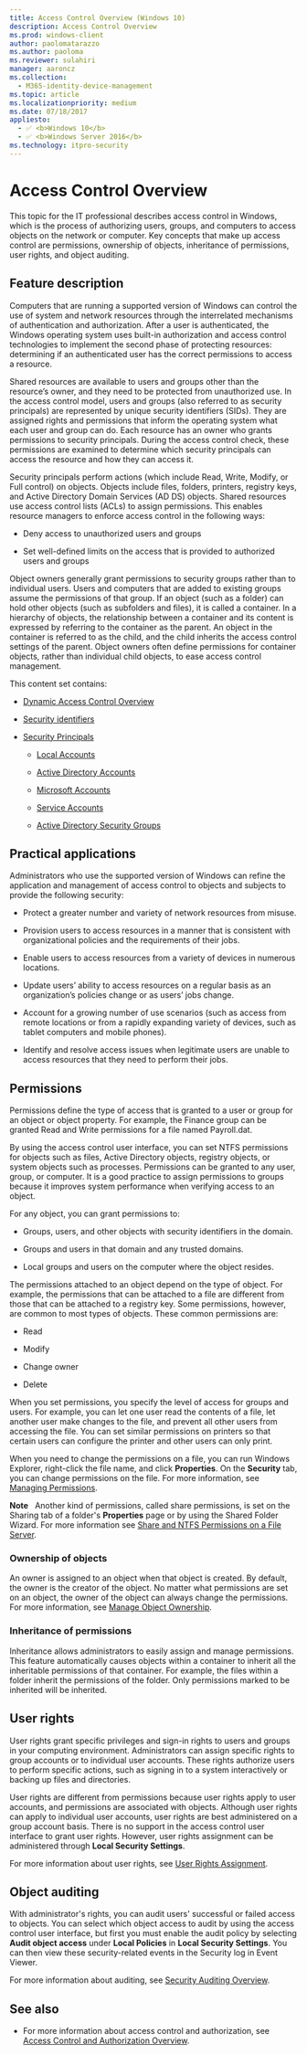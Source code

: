 ```yaml
---
title: Access Control Overview (Windows 10)
description: Access Control Overview
ms.prod: windows-client
author: paolomatarazzo
ms.author: paoloma
ms.reviewer: sulahiri
manager: aaroncz
ms.collection: 
  - M365-identity-device-management
ms.topic: article
ms.localizationpriority: medium
ms.date: 07/18/2017
appliesto: 
  - ✅ <b>Windows 10</b>
  - ✅ <b>Windows Server 2016</b>
ms.technology: itpro-security
---
```


# Access Control Overview

This topic for the IT professional describes access control in Windows, which is the process of authorizing users, groups, and computers to access objects on the network or computer. Key concepts that make up access control are permissions, ownership of objects, inheritance of permissions, user rights, and object auditing.

## <a href="" id="bkmk-over"></a>Feature description


Computers that are running a supported version of Windows can control the use of system and network resources through the interrelated mechanisms of authentication and authorization. After a user is authenticated, the Windows operating system uses built-in authorization and access control technologies to implement the second phase of protecting resources: determining if an authenticated user has the correct permissions to access a resource.

Shared resources are available to users and groups other than the resource’s owner, and they need to be protected from unauthorized use. In the access control model, users and groups (also referred to as security principals) are represented by unique security identifiers (SIDs). They are assigned rights and permissions that inform the operating system what each user and group can do. Each resource has an owner who grants permissions to security principals. During the access control check, these permissions are examined to determine which security principals can access the resource and how they can access it.

Security principals perform actions (which include Read, Write, Modify, or Full control) on objects. Objects include files, folders, printers, registry keys, and Active Directory Domain Services (AD DS) objects. Shared resources use access control lists (ACLs) to assign permissions. This enables resource managers to enforce access control in the following ways:

-   Deny access to unauthorized users and groups

-   Set well-defined limits on the access that is provided to authorized users and groups

Object owners generally grant permissions to security groups rather than to individual users. Users and computers that are added to existing groups assume the permissions of that group. If an object (such as a folder) can hold other objects (such as subfolders and files), it is called a container. In a hierarchy of objects, the relationship between a container and its content is expressed by referring to the container as the parent. An object in the container is referred to as the child, and the child inherits the access control settings of the parent. Object owners often define permissions for container objects, rather than individual child objects, to ease access control management.

This content set contains:

-   [Dynamic Access Control Overview](dynamic-access-control.md)

-   [Security identifiers](security-identifiers.md)

-   [Security Principals](security-principals.md)

    -   [Local Accounts](local-accounts.md)

    -   [Active Directory Accounts](active-directory-accounts.md)

    -   [Microsoft Accounts](microsoft-accounts.md)

    -   [Service Accounts](service-accounts.md)

    -   [Active Directory Security Groups](active-directory-security-groups.md)

## <a href="" id="bkmk-app"></a>Practical applications


Administrators who use the supported version of Windows can refine the application and management of access control to objects and subjects to provide the following security:

-   Protect a greater number and variety of network resources from misuse.

-   Provision users to access resources in a manner that is consistent with organizational policies and the requirements of their jobs.

-   Enable users to access resources from a variety of devices in numerous locations.

-   Update users’ ability to access resources on a regular basis as an organization’s policies change or as users’ jobs change.

-   Account for a growing number of use scenarios (such as access from remote locations or from a rapidly expanding variety of devices, such as tablet computers and mobile phones).

-   Identify and resolve access issues when legitimate users are unable to access resources that they need to perform their jobs.

## Permissions


Permissions define the type of access that is granted to a user or group for an object or object property. For example, the Finance group can be granted Read and Write permissions for a file named Payroll.dat.

By using the access control user interface, you can set NTFS permissions for objects such as files, Active Directory objects, registry objects, or system objects such as processes. Permissions can be granted to any user, group, or computer. It is a good practice to assign permissions to groups because it improves system performance when verifying access to an object.

For any object, you can grant permissions to:

-   Groups, users, and other objects with security identifiers in the domain.

-   Groups and users in that domain and any trusted domains.

-   Local groups and users on the computer where the object resides.

The permissions attached to an object depend on the type of object. For example, the permissions that can be attached to a file are different from those that can be attached to a registry key. Some permissions, however, are common to most types of objects. These common permissions are:

-   Read

-   Modify

-   Change owner

-   Delete

When you set permissions, you specify the level of access for groups and users. For example, you can let one user read the contents of a file, let another user make changes to the file, and prevent all other users from accessing the file. You can set similar permissions on printers so that certain users can configure the printer and other users can only print.

When you need to change the permissions on a file, you can run Windows Explorer, right-click the file name, and click **Properties**. On the **Security** tab, you can change permissions on the file. For more information, see [Managing Permissions](/previous-versions/windows/it-pro/windows-server-2008-R2-and-2008/cc770962(v=ws.11)).

**Note**  
Another kind of permissions, called share permissions, is set on the Sharing tab of a folder's **Properties** page or by using the Shared Folder Wizard. For more information see [Share and NTFS Permissions on a File Server](/previous-versions/windows/it-pro/windows-server-2008-R2-and-2008/cc754178(v=ws.11)).

 

### Ownership of objects

An owner is assigned to an object when that object is created. By default, the owner is the creator of the object. No matter what permissions are set on an object, the owner of the object can always change the permissions. For more information, see [Manage Object Ownership](/previous-versions/windows/it-pro/windows-server-2008-R2-and-2008/cc732983(v=ws.11)).

### Inheritance of permissions

Inheritance allows administrators to easily assign and manage permissions. This feature automatically causes objects within a container to inherit all the inheritable permissions of that container. For example, the files within a folder inherit the permissions of the folder. Only permissions marked to be inherited will be inherited.

## User rights


User rights grant specific privileges and sign-in rights to users and groups in your computing environment. Administrators can assign specific rights to group accounts or to individual user accounts. These rights authorize users to perform specific actions, such as signing in to a system interactively or backing up files and directories.

User rights are different from permissions because user rights apply to user accounts, and permissions are associated with objects. Although user rights can apply to individual user accounts, user rights are best administered on a group account basis. There is no support in the access control user interface to grant user rights. However, user rights assignment can be administered through **Local Security Settings**.

For more information about user rights, see [User Rights Assignment](/windows/device-security/security-policy-settings/user-rights-assignment).

## Object auditing


With administrator's rights, you can audit users' successful or failed access to objects. You can select which object access to audit by using the access control user interface, but first you must enable the audit policy by selecting **Audit object access** under **Local Policies** in **Local Security Settings**. You can then view these security-related events in the Security log in Event Viewer.

For more information about auditing, see [Security Auditing Overview](../../threat-protection/auditing/security-auditing-overview.md).

## See also

-   For more information about access control and authorization, see [Access Control and Authorization Overview](/previous-versions/windows/it-pro/windows-8.1-and-8/jj134043(v=ws.11)).


 

